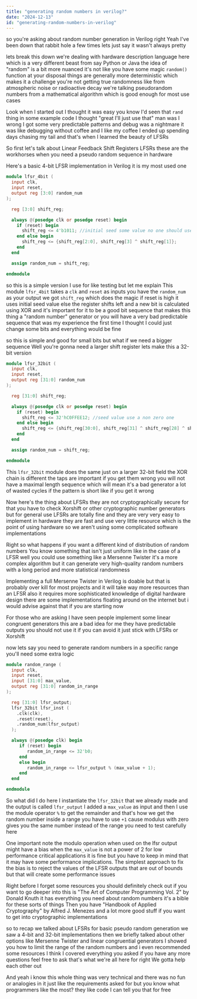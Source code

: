 ```yaml
---
title: "generating random numbers in verilog?"
date: "2024-12-13"
id: "generating-random-numbers-in-verilog"
---
```


 so you're asking about random number generation in Verilog right Yeah I've been down that rabbit hole a few times lets just say it wasn't always pretty

lets break this down we're dealing with hardware description language here which is a very different beast from say Python or Java the idea of "random" is a bit more nuanced it's not like you have some magic `random()` function at your disposal things are generally more deterministic which makes it a challenge you're not getting true randomness like from atmospheric noise or radioactive decay we're talking pseudorandom numbers from a mathematical algorithm which is good enough for most use cases

Look when I started out I thought it was easy you know I'd seen that `rand` thing in some example code I thought "great I'll just use that" man was I wrong I got some very predictable patterns and debug was a nightmare it was like debugging without coffee and I like my coffee I ended up spending days chasing my tail and that's when I learned the beauty of LFSRs

So first let's talk about Linear Feedback Shift Registers LFSRs these are the workhorses when you need a pseudo random sequence in hardware

Here's a basic 4-bit LFSR implementation in Verilog it is my most used one

```verilog
module lfsr_4bit (
  input clk,
  input reset,
  output reg [3:0] random_num
);

  reg [3:0] shift_reg;

  always @(posedge clk or posedge reset) begin
    if (reset) begin
      shift_reg <= 4'b1011; //initial seed some value no one should use 0s
    end else begin
      shift_reg <= {shift_reg[2:0], shift_reg[3] ^ shift_reg[1]};
    end
  end

  assign random_num = shift_reg;

endmodule
```
 so this is a simple version I use for like testing but let me explain This module `lfsr_4bit` takes a `clk` and `reset` as inputs you have the `random_num` as your output we got `shift_reg` which does the magic if reset is high it uses initial seed value else the register shifts left and a new bit is calculated using XOR and it's important for it to be a good bit sequence that makes this thing a "random number" generator or you will have a very bad predictable sequence that was my experience the first time I thought I could just change some bits and everything would be fine

so this is simple and good for small bits but what if we need a bigger sequence Well you're gonna need a larger shift register lets make this a 32-bit version

```verilog
module lfsr_32bit (
  input clk,
  input reset,
  output reg [31:0] random_num
);

  reg [31:0] shift_reg;

  always @(posedge clk or posedge reset) begin
    if (reset) begin
      shift_reg <= 32'hC0FFEE12; //seed value use a non zero one
    end else begin
      shift_reg <= {shift_reg[30:0], shift_reg[31] ^ shift_reg[28] ^ shift_reg[27] ^ shift_reg[25] ^ shift_reg[23]};
    end
  end

  assign random_num = shift_reg;

endmodule
```

This `lfsr_32bit` module does the same just on a larger 32-bit field the XOR chain is different the taps are important if you get them wrong you will not have a maximal length sequence which will mean it's a bad generator a lot of wasted cycles if the pattern is short like if you get it wrong

Now here's the thing about LFSRs they are not cryptographically secure for that you have to check Xorshift or other cryptographic number generators but for general use LFSRs are totally fine and they are very very easy to implement in hardware they are fast and use very little resource which is the point of using hardware so we aren't using some complicated software implementations

Right so what happens if you want a different kind of distribution of random numbers You know something that isn't just uniform like in the case of a LFSR well you could use something like a Mersenne Twister it's a more complex algorithm but it can generate very high-quality random numbers with a long period and more statistical randomness

Implementing a full Mersenne Twister in Verilog is doable but that is probably over kill for most projects and it will take way more resources than an LFSR also it requires more sophisticated knowledge of digital hardware design there are some implementations floating around on the internet but i would advise against that if you are starting now

For those who are asking I have seen people implement some linear congruent generators this are a bad idea for me they have predictable outputs you should not use it if you can avoid it just stick with LFSRs or Xorshift

now lets say you need to generate random numbers in a specific range you'll need some extra logic

```verilog
module random_range (
  input clk,
  input reset,
  input [31:0] max_value,
  output reg [31:0] random_in_range
);

  reg [31:0] lfsr_output;
  lfsr_32bit lfsr_inst (
    .clk(clk),
    .reset(reset),
    .random_num(lfsr_output)
  );

  always @(posedge clk) begin
     if (reset) begin
        random_in_range <= 32'b0;
     end
     else begin
        random_in_range <= lfsr_output % (max_value + 1);
     end
  end

endmodule
```

So what did I do here I instantiate the `lfsr_32bit` that we already made and the output is called `lfsr_output` I added a `max_value` as input and then I use the module operator `%` to get the remainder and that's how we get the random number inside a range you have to use `+1` cause modulus with zero gives you the same number instead of the range you need to test carefully here

One important note the modulo operation when used on the lfsr output might have a bias when the `max_value` is not a power of 2 for low performance critical applications it is fine but you have to keep in mind that it may have some performance implications. The simplest approach to fix the bias is to reject the values of the LFSR outputs that are out of bounds but that will create some performance issues

Right before I forget some resources you should definitely check out if you want to go deeper into this is "The Art of Computer Programming Vol. 2" by Donald Knuth it has everything you need about random numbers it's a bible for these sorts of things Then you have "Handbook of Applied Cryptography" by Alfred J. Menezes and a lot more good stuff if you want to get into cryptographic implementations

 so to recap we talked about LFSRs for basic pseudo random generation we saw a 4-bit and 32-bit implementations then we briefly talked about other options like Mersenne Twister and linear congruential generators I showed you how to limit the range of the random numbers and i even recommended some resources I think I covered everything you asked if you have any more questions feel free to ask that's what we're all here for right We gotta help each other out

And yeah i know this whole thing was very technical and there was no fun or analogies in it just like the requirements asked for but you know what programmers like the most? they like code I can tell you that for free
